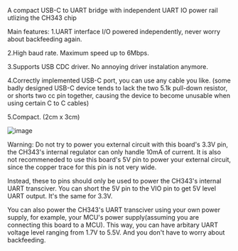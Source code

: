 A compact USB-C to UART bridge with independent UART IO power rail utlizing the CH343 chip

Main features:
  1.UART interface I/O powered independently, never worry about backfeeding again.

  2.High baud rate. Maximum speed up to 6Mbps.

  3.Supports USB CDC driver. No annoying driver instalation anymore.

  4.Correctly implemented USB-C port, you can use any cable you like.
  (some badly designed USB-C device tends to lack the two 5.1k pull-down resistor, or shorts two cc pin together, causing the device to become unusable when using certain C to C cables)

  5.Compact. (2cm x 3cm)

![image](https://github.com/RathBee/USBC-Serial/assets/157344506/339d0d1c-ced1-4360-be58-99b8133088ba)

Warning: Do not try to power you external circuit with this board's 3.3V pin, the CH343's internal regulator can only handle 10mA of current.
It is also not recommeneded to use this board's 5V pin to power your external circuit, since the copper trace for this pin is not very wide.

Instead, these to pins should only be used to power the CH343's internal UART transciver. 
You can short the 5V pin to the VIO pin to get 5V level UART output. It's the same for 3.3V.

You can also power the CH343's UART transciver using your own power supply, for example, your MCU's power supply(assuming you are connecting this board to a MCU).
This way, you can have arbitary UART voltage level ranging from 1.7V to 5.5V. And you don't have to worry about backfeeding.
